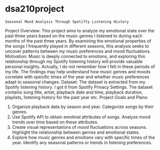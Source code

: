 # dsa210project
    Seasonal Mood Analysis Through Spotifty Listening History
  Project Overview:
This project aims to analyze my emotional state over the past three years based on the music genres I listened to during each months of the past three years. By examining the emotional properties of the songs I frequently played in different seasons, this analysis seeks to uncover patterns between my music preferences and mood fluctuations.
  Motivation:
Music is deeply connected to emotions, and exploring this relationship through my Spotify listening history will provide valuable personal insights. Actually, I do not remember how I felt in these periods of my life. The findings may help understand how music genres and moods correlate with specific times of the year and whether music preferences adapt to seasonal changes.
  Dataset:
The dataset is extracted from my Spotify listening history. I got it from Spotify Privacy Settings. The dataset contains song title, artist, playback date and time, playback duration, playlists, listening history for the past year etc. 
  Project Goals and Plans:
1. Organize playback data by season and year. Categorize songs by their genres.
2. Use Spotify API to obtain emotinal attributes of songs. Analyze mood trends over time based on these attributes.
3. Create visual representations of mood fluctuations across seasons. Highlight the relationship between genres and emotional states.
4. Explore how music genres and emotions vary with specific times of the year. Identify any seasonal patterns or trends in listening preferences.
